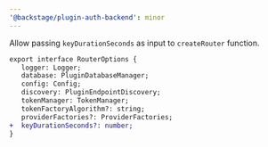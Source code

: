 ```yaml
---
'@backstage/plugin-auth-backend': minor
---
```


Allow passing `keyDurationSeconds` as input to `createRouter` function.

```diff
export interface RouterOptions {
   logger: Logger;
   database: PluginDatabaseManager;
   config: Config;
   discovery: PluginEndpointDiscovery;
   tokenManager: TokenManager;
   tokenFactoryAlgorithm?: string;
   providerFactories?: ProviderFactories;
+  keyDurationSeconds?: number;
}
```
